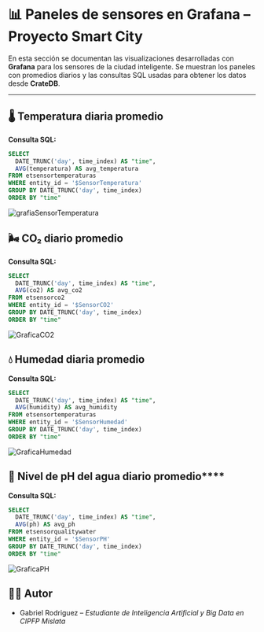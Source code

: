 # 📊 Paneles de sensores en Grafana – Proyecto Smart City

En esta sección se documentan las visualizaciones desarrolladas con **Grafana** para los sensores de la ciudad inteligente. Se muestran los paneles con promedios diarios y las consultas SQL usadas para obtener los datos desde **CrateDB**.

---

## 🌡️ Temperatura diaria promedio

**Consulta SQL:**

```sql
SELECT
  DATE_TRUNC('day', time_index) AS "time",
  AVG(temperatura) AS avg_temperatura
FROM etsensortemperaturas
WHERE entity_id = '$SensorTemperatura'
GROUP BY DATE_TRUNC('day', time_index)
ORDER BY "time"
```
![grafiaSensorTemperatura](https://github.com/user-attachments/assets/6e3d9e56-02cb-4e57-95be-f74771f6bb66)

## 🌬️ CO₂ diario promedio

**Consulta SQL:**

```sql
SELECT
  DATE_TRUNC('day', time_index) AS "time",
  AVG(co2) AS avg_co2
FROM etsensorco2
WHERE entity_id = '$SensorCO2'
GROUP BY DATE_TRUNC('day', time_index)
ORDER BY "time"
```

![GraficaCO2](https://github.com/user-attachments/assets/8c6c3025-2632-460c-8387-615f58632f2a)


## 💧 Humedad diaria promedio

**Consulta SQL:**

```sql
SELECT
  DATE_TRUNC('day', time_index) AS "time",
  AVG(humidity) AS avg_humidity
FROM etsensortemperaturas
WHERE entity_id = '$SensorHumedad'
GROUP BY DATE_TRUNC('day', time_index)
ORDER BY "time"
```

![GraficaHumedad](https://github.com/user-attachments/assets/f31b9ac6-d987-43d8-a9f5-9e5599f0023b)

## 🧪 Nivel de pH del agua diario promedio****

**Consulta SQL:**

```sql
SELECT
  DATE_TRUNC('day', time_index) AS "time",
  AVG(ph) AS avg_ph
FROM etsensorqualitywater
WHERE entity_id = '$SensorPH'
GROUP BY DATE_TRUNC('day', time_index)
ORDER BY "time"
```

![GraficaPH](https://github.com/user-attachments/assets/2c036c8d-ce17-436e-b6e1-16585b2ac51a)

## 👨‍💻 Autor

- Gabriel Rodriguez – *Estudiante de Inteligencia Artificial y Big Data en CIPFP Mislata*
